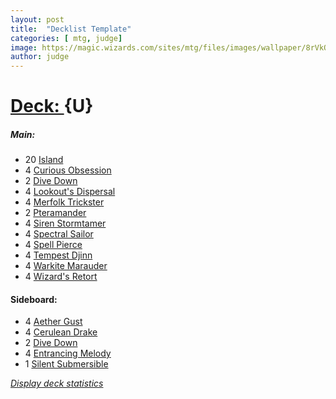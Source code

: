```yaml
---
layout: post
title:  "Decklist Template"
categories: [ mtg, judge]
image: https://magic.wizards.com/sites/mtg/files/images/wallpaper/8rVkQqI5dl_WAR_iPhone.jpg
author: judge
---
```



# [Deck: ](https://deckstats.net/deck-19857749-ecc31aa952e9905931996e99e3eac085.html) {U}

##### Main:

* 20 [Island](https://www.mtg-forum.de/db/magiccard.php?utf8=1&lng=en&card=Island)
* 4 [Curious Obsession](https://www.mtg-forum.de/db/magiccard.php?utf8=1&lng=en&card=Curious+Obsession)
* 2 [Dive Down](https://www.mtg-forum.de/db/magiccard.php?utf8=1&lng=en&card=Dive+Down)
* 4 [Lookout's Dispersal](https://www.mtg-forum.de/db/magiccard.php?utf8=1&lng=en&card=Lookout%27s+Dispersal)
* 4 [Merfolk Trickster](https://www.mtg-forum.de/db/magiccard.php?utf8=1&lng=en&card=Merfolk+Trickster)
* 2 [Pteramander](https://www.mtg-forum.de/db/magiccard.php?utf8=1&lng=en&card=Pteramander)
* 4 [Siren Stormtamer](https://www.mtg-forum.de/db/magiccard.php?utf8=1&lng=en&card=Siren+Stormtamer)
* 4 [Spectral Sailor](https://www.mtg-forum.de/db/magiccard.php?utf8=1&lng=en&card=Spectral+Sailor)
* 4 [Spell Pierce](https://www.mtg-forum.de/db/magiccard.php?utf8=1&lng=en&card=Spell+Pierce)
* 4 [Tempest Djinn](https://www.mtg-forum.de/db/magiccard.php?utf8=1&lng=en&card=Tempest+Djinn)
* 4 [Warkite Marauder](https://www.mtg-forum.de/db/magiccard.php?utf8=1&lng=en&card=Warkite+Marauder)
* 4 [Wizard's Retort](https://www.mtg-forum.de/db/magiccard.php?utf8=1&lng=en&card=Wizard%27s+Retort)

#### Sideboard:

* 4 [Aether Gust](https://www.mtg-forum.de/db/magiccard.php?utf8=1&lng=en&card=Aether+Gust)
* 4 [Cerulean Drake](https://www.mtg-forum.de/db/magiccard.php?utf8=1&lng=en&card=Cerulean+Drake)
* 2 [Dive Down](https://www.mtg-forum.de/db/magiccard.php?utf8=1&lng=en&card=Dive+Down)
* 4 [Entrancing Melody](https://www.mtg-forum.de/db/magiccard.php?utf8=1&lng=en&card=Entrancing+Melody)
* 1 [Silent Submersible](https://www.mtg-forum.de/db/magiccard.php?utf8=1&lng=en&card=Silent+Submersible)

*[Display deck statistics](https://deckstats.net/deck-19857749-ecc31aa952e9905931996e99e3eac085.html)*
